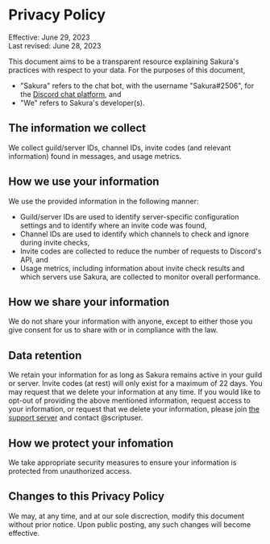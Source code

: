 # Privacy Policy

Effective: June 29, 2023\
Last revised: June 28, 2023

This document aims to be a transparent resource explaining Sakura's practices with respect to your data. For the purposes of this document,

- "Sakura" refers to the chat bot, with the username "Sakura#2506", for the [Discord chat platform](https://discord.com/), and
- "We" refers to Sakura's developer(s).

## The information we collect

We collect guild/server IDs, channel IDs, invite codes (and relevant information) found in messages, and usage metrics.

## How we use your information

We use the provided information in the following manner:

- Guild/server IDs are used to identify server-specific configuration settings and to identify where an invite code was found,
- Channel IDs are used to identify which channels to check and ignore during invite checks,
- Invite codes are collected to reduce the number of requests to Discord's API, and
- Usage metrics, including information about invite check results and which servers use Sakura, are collected to monitor overall performance.

## How we share your information

We do not share your information with anyone, except to either those you give consent for us to share with or in compliance with the law.

## Data retention

We retain your information for as long as Sakura remains active in your guild or server. Invite codes (at rest) will only exist for a maximum of 22 days. You may request that we delete your information at any time. If you would like to opt-out of providing the above mentioned information, request access to your information, or request that we delete your information, please join [the support server](https://discord.gg/wtZurTFJdH) and contact @scriptuser.

## How we protect your infomation

We take appropriate security measures to ensure your information is protected from unauthorized access.

## Changes to this Privacy Policy

We may, at any time, and at our sole discrection, modify this document without prior notice. Upon public posting, any such changes will become effective.